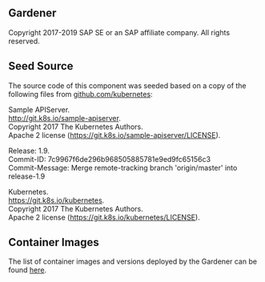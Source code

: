 ## Gardener  
Copyright 2017-2019 SAP SE or an SAP affiliate company. All rights reserved.

## Seed Source

The source code of this component was seeded based on a copy of the following files from [github.com/kubernetes](github.com/kubernetes):

Sample APIServer.  
http://git.k8s.io/sample-apiserver.  
Copyright 2017 The Kubernetes Authors.  
Apache 2 license (https://git.k8s.io/sample-apiserver/LICENSE).  

Release: 1.9.  
Commit-ID: 7c9967f6de296b968505885781e9ed9fc65156c3  
Commit-Message: Merge remote-tracking branch 'origin/master' into release-1.9  

Kubernetes.  
https://git.k8s.io/kubernetes.  
Copyright 2017 The Kubernetes Authors.  
Apache 2 license (https://git.k8s.io/kubernetes/LICENSE).  

## Container Images

The list of container images and versions deployed by the Gardener can be found [here](imagevector/containers.yaml).
